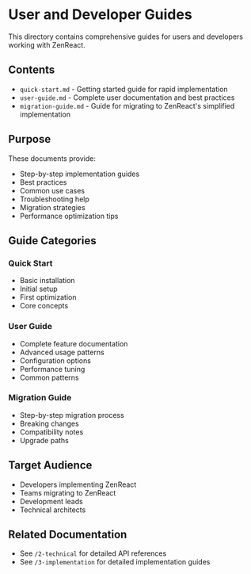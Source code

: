 # User and Developer Guides

This directory contains comprehensive guides for users and developers working with ZenReact.

## Contents

- `quick-start.md` - Getting started guide for rapid implementation
- `user-guide.md` - Complete user documentation and best practices
- `migration-guide.md` - Guide for migrating to ZenReact's simplified implementation

## Purpose

These documents provide:

- Step-by-step implementation guides
- Best practices
- Common use cases
- Troubleshooting help
- Migration strategies
- Performance optimization tips

## Guide Categories

### Quick Start

- Basic installation
- Initial setup
- First optimization
- Core concepts

### User Guide

- Complete feature documentation
- Advanced usage patterns
- Configuration options
- Performance tuning
- Common patterns

### Migration Guide

- Step-by-step migration process
- Breaking changes
- Compatibility notes
- Upgrade paths

## Target Audience

- Developers implementing ZenReact
- Teams migrating to ZenReact
- Development leads
- Technical architects

## Related Documentation

- See `/2-technical` for detailed API references
- See `/3-implementation` for detailed implementation guides
